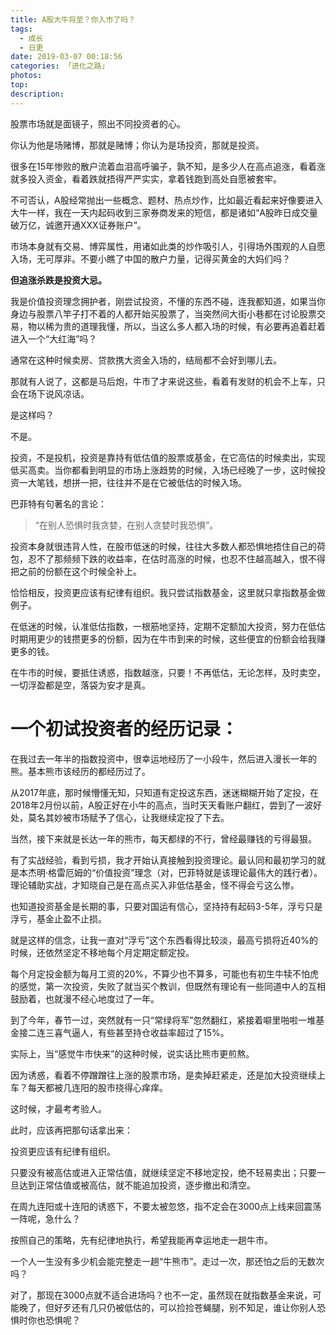 ```yaml
---
title: A股大牛将至？你入市了吗？
tags:
  - 成长
  - 日更
date: 2019-03-07 00:18:56
categories: 「进化之路」
photos:
top:
description:
---
```

股票市场就是面镜子，照出不同投资者的心。

你认为他是场赌博，那就是赌博；你认为是场投资，那就是投资。

很多在15年惨败的散户流着血泪高呼骗子，孰不知，是多少人在高点追涨，看着涨就多投入资金，看着跌就捂得严严实实，拿着钱跑到高处自愿被套牢。

不可否认，A股经常抛出一些概念、题材、热点炒作，比如最近看起来好像要进入大牛一样，我在一天内起码收到三家券商发来的短信，都是诸如“A股昨日成交量破万亿，诚邀开通XXX证券账户”。

市场本身就有交易、博弈属性，用诸如此类的炒作吸引人，引得场外围观的人自愿入场，无可厚非。不要小瞧了中国的散户力量，记得买黄金的大妈们吗？

**但追涨杀跌是投资大忌。**

我是价值投资理念拥护者，刚尝试投资，不懂的东西不碰，连我都知道，如果当你身边与股票八竿子打不着的人都开始买股票了，当突然间大街小巷都在讨论股票交易，物以稀为贵的道理我懂，所以，当这么多人都入场的时候，有必要再追着赶着进入一个“大红海”吗？

通常在这种时候卖房、贷款携大资金入场的，结局都不会好到哪儿去。

那就有人说了，这都是马后炮，牛市了才来说这些，看着有发财的机会不上车，只会在场下说风凉话。

是这样吗？

不是。

投资，不是投机，投资是靠持有低估值的股票或基金，在它高估的时候卖出，实现低买高卖。当你都看到明显的市场上涨趋势的时候，入场已经晚了一步，这时候投资一大笔钱，想拼一把，往往并不是在它被低估的时候入场。

巴菲特有句著名的言论：

> “在别人恐惧时我贪婪，在别人贪婪时我恐惧”。

投资本身就很违背人性，在股市低迷的时候，往往大多数人都恐惧地捂住自己的荷包，忍不了那频频下跌的收益率，在估时高涨的时候，也忍不住越高越入，恨不得把之前的份额在这个时候全补上。

恰恰相反，投资更应该有纪律有组织。我只尝试指数基金，这里就只拿指数基金做例子。

在低迷的时候，认准低估指数，一根筋地坚持，定期不定额加大投资，努力在低估时期用更少的钱攒更多的份额，因为在牛市到来的时候，这些便宜的份额会给我赚更多的钱。

在牛市的时候，要抵住诱惑，指数越涨，只要！不再低估，无论怎样，及时卖空，一切浮盈都是空，落袋为安才是真。

# 一个初试投资者的经历记录：
在我过去一年半的指数投资中，很幸运地经历了一小段牛，然后进入漫长一年的熊。基本熊市该经历的都经历过了。

从2017年底，那时候懵懂无知，只知道有定投这东西，迷迷糊糊开始了定投，在2018年2月份以前，A股正好在小牛的高点，当时天天看账户翻红，尝到了一波好处，莫名其妙被市场赋予了信心，让我继续定投了下去。

当然，接下来就是长达一年的熊市，每天都绿的不行，曾经最赚钱的亏得最狠。

有了实战经验，看到亏损，我才开始认真接触到投资理论。最认同和最初学习的就是本杰明·格雷厄姆的“价值投资”理念（对，巴菲特就是该理论最伟大的践行者）。理论辅助实战，才知晓自己是在高点买入非低估基金，怪不得会亏这么惨。

也知道投资基金是长期的事，只要对国运有信心，坚持持有起码3-5年，浮亏只是浮亏，基金止盈不止损。

就是这样的信念，让我一直对“浮亏”这个东西看得比较淡，最高亏损将近40%的时候，还依然坚定不移地每个月定期定额定投。

每个月定投金额为每月工资的20%，不算少也不算多，可能也有初生牛犊不怕虎的感觉，第一次投资，失败了就当买个教训，但既然有理论有一些同道中人的互相鼓励着，也就漫不经心地度过了一年。

到了今年，春节一过，突然就有一只“常绿将军”忽然翻红，紧接着噼里啪啦一堆基金接二连三喜气逼人，有些甚至持仓收益率超过了15%。

实际上，当“感觉牛市快来”的这种时候，说实话比熊市更煎熬。

因为诱惑，看着不停蹭蹭往上涨的股票市场，是卖掉赶紧走，还是加大投资继续上车？每天都被几连阳的股市挠得心痒痒。

这时候，才最考考验人。

此时，应该再把那句话拿出来：

投资更应该有纪律有组织。

只要没有被高估或进入正常估值，就继续坚定不移地定投，绝不轻易卖出；只要一旦达到正常估值或被高估，就不能追加投资，逐步撤出和清空。

在周九连阳或十连阳的诱惑下，不要太被忽悠，指不定会在3000点上线来回震荡一阵呢，急什么？

按照自己的策略，先有纪律地执行，希望我能再幸运地走一趟牛市。

一个人一生没有多少机会能完整走一趟“牛熊市”。走过一次，那还怕之后的无数次吗？

对了，那现在3000点就不适合进场吗？也不一定，虽然现在就指数基金来说，可能晚了，但好歹还有几只仍被低估的，可以捡捡苍蝇腿，别不知足，谁让你别人恐惧时你也恐惧呢？